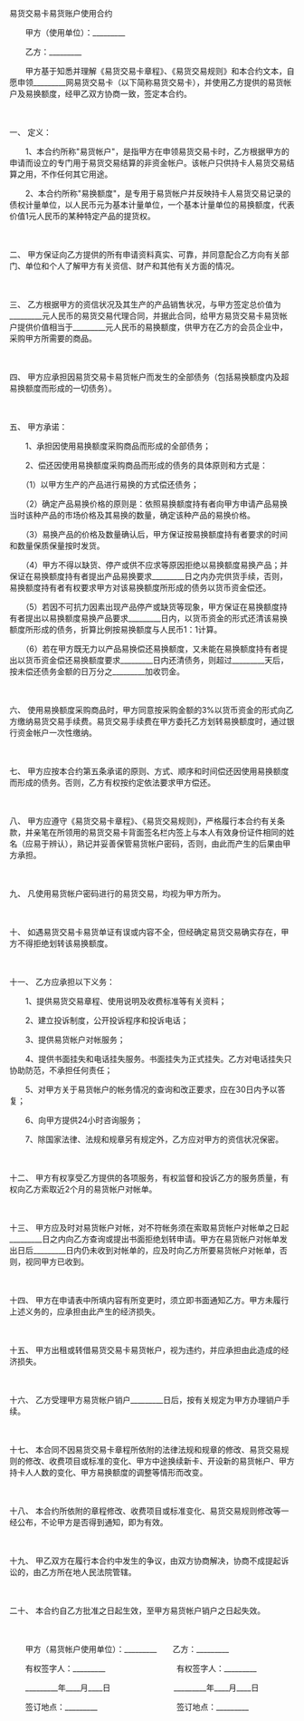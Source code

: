 



易货交易卡易货账户使用合约



 

　　甲方（使用单位）：_________　　

　　乙方：_________　　

　　甲方基于知悉并理解《易货交易卡章程》、《易货交易规则》和本合约文本，自愿申领_________网易货交易卡（以下简称易货交易卡），并使用乙方提供的易货帐户及易换额度，经甲乙双方协商一致，签定本合约。

　　

一、
定义：

　　1、本合约所称"易货帐户"，是指甲方在申领易货交易卡时，乙方根据甲方的申请而设立的专门用于易货交易结算的非资金帐户。该帐户只供持卡人易货交易结算之用，不作任何其它用途。

　　2、本合约所称"易换额度"，是专用于易货帐户并反映持卡人易货交易记录的债权计量单位，以人民币元为基本计量单位，一个基本计量单位的易换额度，代表价值1元人民币的某种特定产品的提货权。

　　

二、
甲方保证向乙方提供的所有申请资料真实、可靠，并同意配合乙方向有关部门、单位和个人了解甲方有关资信、财产和其他有关方面的情况。

　　

三、
乙方根据甲方的资信状况及其生产的产品销售状况，与甲方签定总价值为_________元人民币的易货交易代理合同，并据此合同，给甲方易货交易卡易货帐户提供价值相当于_________元人民币的易换额度，供甲方在乙方的会员企业中，采购甲方所需要的商品。

　　

四、
甲方应承担因易货交易卡易货帐户而发生的全部债务（包括易换额度内及超易换额度而形成的一切债务）。

　　

五、
甲方承诺：

　　1、承担因使用易换额度采购商品而形成的全部债务；

　　2、偿还因使用易换额度采购商品而形成的债务的具体原则和方式是：

　　（1）以甲方生产的产品进行易换的方式偿还债务；

　　（2）确定产品易换价格的原则是：依照易换额度持有者向甲方申请产品易换当时该种产品的市场价格及其易换的数量，确定该种产品的易换价格。

　　（3）易换产品的价格及数量确认后，甲方保证按易换额度持有者要求的时间和数量保质保量按时发货。

　　（4）甲方不得以缺货、停产或供不应求等原因拒绝以易换额度易换产品；并保证在易换额度持有者提出产品易换要求_________日之内办完供货手续，否则，易换额度持有者有权要求甲方对该易换额度所形成的债务以货币资金偿还。

　　（5）若因不可抗力因素出现产品停产或缺货等现象，甲方保证在易换额度持有者提出以易换额度易换产品要求_________日内，以货币资金的形式还清该易换额度所形成的债务，折算比例按易换额度与人民币1：1计算。

　　（6）若在甲方既无力以产品易换偿还易换额度，又未能在易换额度持有者提出以货币资金偿还易换额度要求_________日内还清债务，则超过_________天后，按未偿还债务金额的日万分之_________加收罚金。

　　

六、
使用易换额度采购商品时，甲方同意按采购金额的3%以货币资金的形式向乙方缴纳易货交易手续费。易货交易手续费在甲方委托乙方划转易换额度时，通过银行资金帐户一次性缴纳。

　　

七、
甲方应按本合约第五条承诺的原则、方式、顺序和时间偿还因使用易换额度而形成的债务。否则，乙方有权按约定依法要求甲方偿还。

　　

八、
甲方应遵守《易货交易卡章程》、《易货交易规则》，严格履行本合约有关条款，并亲笔在所领用的易货交易卡背面签名栏内签上与本人有效身份证件相同的姓名（应易于辨认），熟记并妥善保管易货帐户密码，否则，由此而产生的后果由甲方承担。

　　

九、
凡使用易货帐户密码进行的易货交易，均视为甲方所为。

　　

十、
如遇易货交易卡易货单证有误或内容不全，但经确定易货交易确实存在，甲方不得拒绝划转该易换额度。

　　

十一、
乙方应承担以下义务：

　　1、提供易货交易章程、使用说明及收费标准等有关资料；

　　2、建立投诉制度，公开投诉程序和投诉电话；

　　3、提供易货帐户对帐服务；

　　4、提供书面挂失和电话挂失服务。书面挂失为正式挂失。乙方对电话挂失只协助防范，不承担任何责任；

　　5、对甲方关于易货帐户的帐务情况的查询和改正要求，应在30日内予以答复；

　　6、向甲方提供24小时咨询服务；

　　7、除国家法律、法规和规章另有规定外，乙方应对甲方的资信状况保密。

　　

十二、
甲方有权享受乙方提供的各项服务，有权监督和投诉乙方的服务质量，有权向乙方索取近2个月的易货帐户对帐单。

　　

十三、
甲方应及时对易货帐户对帐，对不符帐务须在索取易货帐户对帐单之日起_________日之内向乙方查询或提出书面拒绝划转申请。甲方在易货帐户对帐单发出日后_________日内仍未收到对帐单的，应及时向乙方所要易货帐户对帐单，否则，视同甲方已收到。

　　

十四、
甲方在申请表中所填内容有所变更时，须立即书面通知乙方。甲方未履行上述义务的，应承担由此产生的经济损失。

　　

十五、
甲方出租或转借易货交易卡易货帐户，视为违约，并应承担由此造成的经济损失。

　　

十六、
乙方受理甲方易货帐户销户_________日后，按有关规定为甲方办理销户手续。

　　

十七、
本合同不因易货交易卡章程所依附的法律法规和规章的修改、易货交易规则的修改、收费项目或标准的变化、甲方中途换续新卡、开设新的易货帐户、甲方持卡人人数的变化、甲方易换额度的调整等情形而改变。

　　

十八、
本合约所依附的章程修改、收费项目或标准变化、易货交易规则修改等一经公布，不论甲方是否得到通知，即为有效。

　　

十九、
甲乙双方在履行本合约中发生的争议，由双方协商解决，协商不成提起诉讼的，由乙方所在地人民法院管辖。

　　

二十、
本合约自乙方批准之日起生效，至甲方易货帐户销户之日起失效。

　　

　　甲方（易货帐户使用单位）：_________　　乙方：_________　　

　　有权签字人：_________　　　　　　　　　有权签字人：_________　　

　　_________年____月____日　　　　　　　　_________年____月____日　　

　　签订地点：_________　　　　　　　　　　签订地点：_________